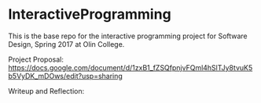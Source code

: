 # InteractiveProgramming
This is the base repo for the interactive programming project for Software Design, Spring 2017 at Olin College.

Project Proposal:
https://docs.google.com/document/d/1zxB1_fZSQfpnjvFQml4hSlTJy8tvuK5b5VyDK_mDOws/edit?usp=sharing

Writeup and Reflection:

